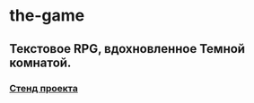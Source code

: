 # the-game
## Текстовое RPG, вдохновленное Темной комнатой.  

### [Стенд проекта](https://nostalgic-johnson-63b69b.netlify.app/)